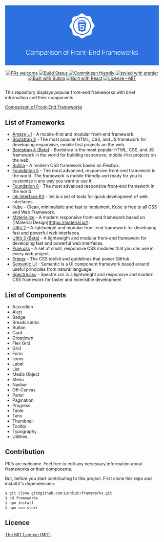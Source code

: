 <p align="center">
<a href="https://landish.github.io/frameworks/"><img src="https://raw.githubusercontent.com/Landish/frameworks/master/banner.png" alt="Comparison of Front-End Frameworks" /></a>
</p>

<p align="center">
<a href="https://github.com/Landish/frameworks/pulls"><img src="https://img.shields.io/badge/PRs-welcome-brightgreen.svg" alt="PRs welcome" /></a>
<a href="https://travis-ci.org/Landish/frameworks"><img src="https://travis-ci.org/Landish/frameworks.svg?branch=master" alt="Build Status" /></a>
<a href="https://github.com/commitizen/cz-cli"><img src="https://img.shields.io/badge/commitizen-friendly-brightgreen.svg" alt="Commitizen friendly" /></a>
<a href="https://github.com/prettier/prettier"><img src="https://img.shields.io/badge/styled_with-prettier-ff69b4.svg" alt="styled with prettier" /></a>
<a href="https://bulma.io"><img src="https://img.shields.io/badge/Built-with%20Bulma-00d1b2.svg"  alt="Built with Bulma" /></a>
<a href="https://facebook.github.io/react/"><img src="https://img.shields.io/badge/Built-with%20React-blue.svg"  alt="Built with React" /></a>
<a href="https://github.com/Landish/frameworks/blob/master/LICENSE"><img src="https://img.shields.io/github/license/Landish/frameworks.svg" alt="License - MIT" /></a>
</p>

## 

This repository displays popular front-end frameworks with brief information and their components.

[Comparison of Front-End Frameworks](https://landish.github.io/frameworks/)


## List of Frameworks

* [Amaze UI](http://amazeui.github.io/docs/en/) - A mobile-first and modular front-end framework.
* [Bootstrap 3](https://getbootstrap.com/docs/3.3/) - The most popular HTML, CSS, and JS framework for developing responsive, mobile first projects on the web.
* [Bootstrap 4 (Beta)](https://getbootstrap.com/) - Bootstrap is the most popular HTML, CSS, and JS framework in the world for building responsive, mobile-first projects on the web.
* [Bulma](http://bulma.io/) - A modern CSS framework based on Flexbox.
* [Foundation 5](http://foundation.zurb.com/sites/docs/v/5.5.3/) - The most advanced, responsive front-end framework in the world. The framework is mobile friendly and ready for you to customize it any way you want to use it.
* [Foundation 6](http://foundation.zurb.com/) - The most advanced responsive front-end framework in the world.
* [Ink Interface Kit](http://ink.sapo.pt/) - Ink is a set of tools for quick development of web interfaces.
* [Kube](https://imperavi.com/kube/) - Clean, minimalistic and fast to implement, Kube is free to all CSS and Web Framework.
* [Materialize](http://materializecss.com/) - A modern responsive front-end framework based on []Material Design](https://material.io/).
* [UIKit 2](https://getuikit.com/v2/) - A lightweight and modular front-end framework for developing fast and powerful web interfaces.
* [UIKit 3 (Beta)](https://getuikit.com/) - A lightweight and modular front-end framework for developing fast and powerful web interfaces.
* [Pure.css](http://purecss.io/) - A set of small, responsive CSS modules that you can use in every web project.
* [Primer](http://primercss.io/) - The CSS toolkit and guidelines that power GitHub.
* [Semantic UI](http://semantic-ui.com/) - Semantic is a UI component framework based around useful principles from natural language.
* [Spectre.css](https://picturepan2.github.io/spectre/index.html) - Spectre.css is a lightweight and responsive and modern CSS framework for faster and extensible development

## List of Components

* Accordion
* Alert
* Badge
* Breadcrumbs
* Button
* Card
* Dropdown
* Flex Grid
* Grid
* Form
* Icons
* Label
* List
* Media Object
* Menu
* Navbar
* Off-Canvas
* Panel
* Pagination
* Progress
* Table
* Tabs
* Thumbnail
* Tooltip
* Typography
* Utilities

## Contribution

PR's are welcome. Feel free to edit any necessary information about frameworks or their components.

But, before you start contributing to this project. First clone this repo and install it's dependencies:

```
$ git clone git@github.com:Landish/frameworks.git
$ cd frameworks
$ npm install
$ npm run start
```

## Licence

[The MIT License (MIT)](https://github.com/Landish/frameworks/blob/master/LICENSE).
